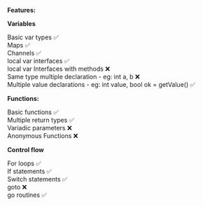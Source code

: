**Features:**

**Variables**

  Basic var types ✅  
  Maps ✅  
  Channels ✅  
  local var interfaces ✅  
  local var Interfaces with methods ❌  
  Same type multiple declaration - eg: int a, b ❌  
  Multiple value declarations - eg: int value, bool ok = getValue() ✅  


**Functions:**

  Basic functions ✅   
  Multiple return types ✅  
  Variadic parameters ❌  
  Anonymous Functions ❌

**Control flow**

  For loops ✅  
  If statements ✅  
  Switch statements ✅  
  goto ❌  
  go routines ✅
